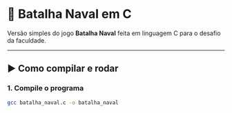 # 🚢 Batalha Naval em C

Versão simples do jogo **Batalha Naval** feita em linguagem C para o desafio da faculdade.

---

## ▶️ Como compilar e rodar

### 1. Compile o programa
```bash
gcc batalha_naval.c -o batalha_naval